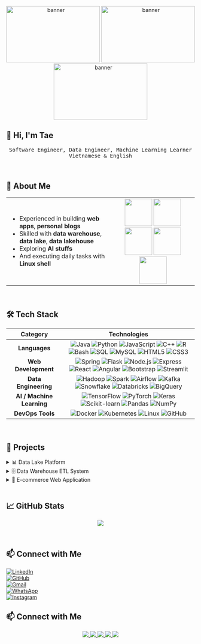 <!-- BANNER -->
<p align="center">
  <img src="https://i.pinimg.com/originals/98/4e/81/984e81934046c3050464525dfcacb6bc.gif" alt="banner" width="250" height="150"/>
  <img src="https://i.pinimg.com/originals/98/4e/81/984e81934046c3050464525dfcacb6bc.gif" alt="banner" width="250" height="150"/>
  <img src="https://i.pinimg.com/originals/98/4e/81/984e81934046c3050464525dfcacb6bc.gif" alt="banner" width="250" height="150"/>
</p>

## 👋 Hi, I'm Tae  

<p align="center">
  <samp>
    Software Engineer, Data Engineer, Machine Learning Learner <br/>
    Vietnamese & English
  </samp>
</p>

<br>

## 👤 About Me
<table>
<tr>
<td>

- Experienced in building **web apps**, **personal blogs**  
- Skilled with **data warehouse**, **data lake**, **data lakehouse**  
- Exploring **AI stuffs**  
- And executing daily tasks with **Linux shell**  

</td>
<td align="center">

<img src="https://cdn.jsdelivr.net/gh/devicons/devicon/icons/java/java-original.svg" width="73"/>  
<img src="https://cdn.jsdelivr.net/gh/devicons/devicon/icons/python/python-original.svg" width="73"/>  
<img src="https://cdn.simpleicons.org/javascript/F7DF1E/000000" width="73"/>  
<img src="https://cdn.jsdelivr.net/gh/devicons/devicon/icons/mysql/mysql-original.svg" width="73"/>  
<img src="https://cdn.jsdelivr.net/gh/devicons/devicon/icons/postgresql/postgresql-original.svg" width="73"/>  

</td>
</tr>
</table>

<br>

## 🛠️ Tech Stack  

<div align="center">

| **Category** | **Technologies** |
|:------------:|:----------------:|
| **Languages** | ![Java](https://img.shields.io/badge/Java-ED8B00?logo=java&logoColor=white) ![Python](https://img.shields.io/badge/Python-3776AB?logo=python&logoColor=white) ![JavaScript](https://img.shields.io/badge/JavaScript-F7DF1E?logo=javascript&logoColor=black) ![C++](https://img.shields.io/badge/C++-00599C?logo=cplusplus&logoColor=white) ![R](https://img.shields.io/badge/R-276DC3?logo=r&logoColor=white) ![Bash](https://img.shields.io/badge/Bash-4EAA25?logo=gnubash&logoColor=white) ![SQL](https://img.shields.io/badge/SQL-003B57?logo=postgresql&logoColor=white) ![MySQL](https://img.shields.io/badge/MySQL-4479A1?logo=mysql&logoColor=white) ![HTML5](https://img.shields.io/badge/HTML5-E34F26?logo=html5&logoColor=white) ![CSS3](https://img.shields.io/badge/CSS3-1572B6?logo=css3&logoColor=white) |
| **Web Development** | ![Spring](https://img.shields.io/badge/Spring-6DB33F?logo=spring&logoColor=white) ![Flask](https://img.shields.io/badge/Flask-000000?logo=flask&logoColor=white) ![Node.js](https://img.shields.io/badge/Node.js-339933?logo=node.js&logoColor=white) ![Express](https://img.shields.io/badge/Express-000000?logo=express&logoColor=white) ![React](https://img.shields.io/badge/React-61DAFB?logo=react&logoColor=black) ![Angular](https://img.shields.io/badge/Angular-DD0031?logo=angular&logoColor=white) ![Bootstrap](https://img.shields.io/badge/Bootstrap-7952B3?logo=bootstrap&logoColor=white) ![Streamlit](https://img.shields.io/badge/Streamlit-FF4B4B?logo=streamlit&logoColor=white) |
| **Data Engineering** | ![Hadoop](https://img.shields.io/badge/Hadoop-FFCA28?logo=apachehadoop&logoColor=black) ![Spark](https://img.shields.io/badge/Spark-E25A1C?logo=apachespark&logoColor=white) ![Airflow](https://img.shields.io/badge/Airflow-017CEE?logo=apacheairflow&logoColor=white) ![Kafka](https://img.shields.io/badge/Kafka-231F20?logo=apachekafka&logoColor=white) ![Snowflake](https://img.shields.io/badge/Snowflake-29B5E8?logo=snowflake&logoColor=white) ![Databricks](https://img.shields.io/badge/Databricks-FF3621?logo=databricks&logoColor=white) ![BigQuery](https://img.shields.io/badge/BigQuery-669DF6?logo=googlebigquery&logoColor=white) |
| **AI / Machine Learning** | ![TensorFlow](https://img.shields.io/badge/TensorFlow-FF6F00?logo=tensorflow&logoColor=white) ![PyTorch](https://img.shields.io/badge/PyTorch-EE4C2C?logo=pytorch&logoColor=white) ![Keras](https://img.shields.io/badge/Keras-D00000?logo=keras&logoColor=white) ![Scikit-learn](https://img.shields.io/badge/Scikit--learn-F7931E?logo=scikitlearn&logoColor=white) ![Pandas](https://img.shields.io/badge/Pandas-150458?logo=pandas&logoColor=white) ![NumPy](https://img.shields.io/badge/NumPy-013243?logo=numpy&logoColor=white) |
| **DevOps Tools** | ![Docker](https://img.shields.io/badge/Docker-2496ED?logo=docker&logoColor=white) ![Kubernetes](https://img.shields.io/badge/Kubernetes-326CE5?logo=kubernetes&logoColor=white) ![Linux](https://img.shields.io/badge/Linux-FCC624?logo=linux&logoColor=black) ![GitHub](https://img.shields.io/badge/GitHub-181717?logo=github&logoColor=white) |

</div>

<br>

## 🚀 Projects  

<details>
  <summary>📊 Data Lake Platform</summary>
  
  - Built a **data lake** with Hadoop + Spark + Cloud storage  
  - Automated **ETL pipelines** with Airflow + Kafka  
  - Processed data → structured storage → ML-ready datasets  
</details>

<details>
  <summary>🗄️ Data Warehouse ETL System</summary>
  
  - Designed **OLAP schema** for BI reporting  
  - Queried big data with **Hive + Spark SQL**  
  - Built dashboards using **Power BI / Tableau**  
</details>

<details>
  <summary>🛒 E-commerce Web Application</summary>
  
  - Full-stack project: **Spring Boot (backend)** + **React (frontend)**  
  - Features: user login, catalog, cart, checkout, payment  
  - Security: **Spring Security + BCryptPasswordEncoder**  
</details>

<br>

## 📈 GitHub Stats  
<p align="center">
  <img src="https://github-profile-trophy.vercel.app/?username=taaytungstieenf&theme=radical&margin-w=5&margin-h=5"/>
</p>

<br>

## 📫 Connect with Me  

[![LinkedIn](https://img.shields.io/badge/LinkedIn-blue?style=for-the-badge&logo=linkedin)](https://linkedin.com/in/your-profile)  
[![GitHub](https://img.shields.io/badge/GitHub-black?style=for-the-badge&logo=github)](https://github.com/your-username)  
[![Gmail](https://img.shields.io/badge/Gmail-red?style=for-the-badge&logo=gmail&logoColor=white)](mailto:your-email@gmail.com)  
[![WhatsApp](https://img.shields.io/badge/WhatsApp-25D366?style=for-the-badge&logo=whatsapp&logoColor=white)](https://wa.me/yourphonenumber)  
[![Instagram](https://img.shields.io/badge/Instagram-E4405F?style=for-the-badge&logo=instagram&logoColor=white)](https://instagram.com/your-username)  

## 📫 Connect with Me  

<p align="center">
  <a href="https://linkedin.com/in/your-profile">
    <img src="https://img.shields.io/badge/LinkedIn-blue?style=for-the-badge&logo=linkedin" />
  </a>
  <a href="https://github.com/your-username">
    <img src="https://img.shields.io/badge/GitHub-black?style=for-the-badge&logo=github" />
  </a>
  <a href="mailto:your-email@gmail.com">
    <img src="https://img.shields.io/badge/Gmail-red?style=for-the-badge&logo=gmail&logoColor=white" />
  </a>
  <a href="https://wa.me/yourphonenumber">
    <img src="https://img.shields.io/badge/WhatsApp-25D366?style=for-the-badge&logo=whatsapp&logoColor=white" />
  </a>
  <a href="https://instagram.com/your-username">
    <img src="https://img.shields.io/badge/Instagram-E4405F?style=for-the-badge&logo=instagram&logoColor=white" />
  </a>
</p>

